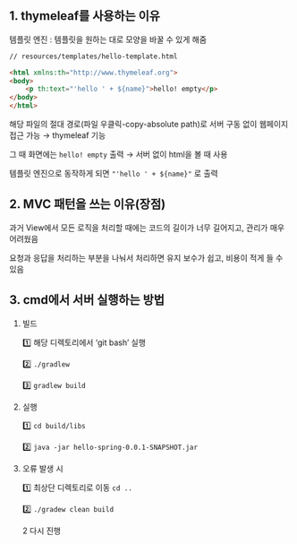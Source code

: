 ## 1. thymeleaf를 사용하는 이유

템플릿 엔진 : 템플릿을 원하는 대로 모양을 바꿀 수 있게 해줌

```html
// resources/templates/hello-template.html

<html xmlns:th="http://www.thymeleaf.org">
<body>
	<p th:text="'hello ' + ${name}">hello! empty</p>
</body>
</html>
```

해당 파일의 절대 경로(파일 우클릭-copy-absolute path)로 서버 구동 없이 웹페이지 접근 가능 → thymeleaf 기능

그 때 화면에는 `hello! empty` 출력 → 서버 없이 html을 볼 때 사용

템플릿 엔진으로 동작하게 되면 `"'hello ' + ${name}"` 로 출력



## 2. MVC 패턴을 쓰는 이유(장점)

과거 View에서 모든 로직을 처리할 때에는 코드의 길이가 너무 길어지고, 관리가 매우 어려웠음

요청과 응답을 처리하는 부분을 나눠서 처리하면 유지 보수가 쉽고, 비용이 적게 들 수 있음



## 3. cmd에서 서버 실행하는 방법

1. 빌드
   
    1️⃣ 해당 디렉토리에서 ‘git bash’ 실행
    
    2️⃣ `./gradlew`
    
    3️⃣ `gradlew build`
    
2. 실행
   
    1️⃣ `cd build/libs`
    
    2️⃣ `java -jar hello-spring-0.0.1-SNAPSHOT.jar`
    
3. 오류 발생 시
   
    1️⃣ 최상단 디렉토리로 이동 `cd ..`
    
    2️⃣ `./gradew clean build`
    
    2 다시 진행